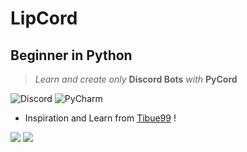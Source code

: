 # LipCord
## Beginner in Python
>*Learn and create only* **Discord Bots** *with* **PyCord**

![Discord](https://dcbadge.vercel.app/api/shield/421354821178884097?style=flat)
![PyCharm](https://img.shields.io/badge/PyCharm-Community-green)
- Inspiration and Learn from [Tibue99](https://github.com/tibue99) !

![](https://cloud.einlip.net/s/B4x3jXGzarowCDo/download/standard.gif) 
![](https://github-readme-stats.vercel.app/api?username=einlip&show_icons=true&theme=radical)
